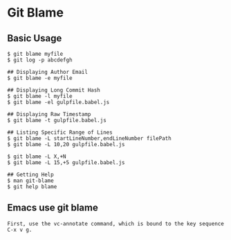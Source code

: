 Git Blame
=========

## Basic Usage

    $ git blame myfile
    $ git log -p abcdefgh

    ## Displaying Author Email
    $ git blame -e myfile

    ## Displaying Long Commit Hash
    $ git blame -l myfile
    $ git blame -el gulpfile.babel.js

    ## Displaying Raw Timestamp
    $ git blame -t gulpfile.babel.js

    ## Listing Specific Range of Lines
    $ git blame -L startLineNumber,endLineNumber filePath
    $ git blame -L 10,20 gulpfile.babel.js

    $ git blame -L X,+N
    $ git blame -L 15,+5 gulpfile.babel.js

    ## Getting Help
    $ man git-blame
    $ git help blame

## Emacs use git blame

    First, use the vc-annotate command, which is bound to the key sequence C-x v g.
